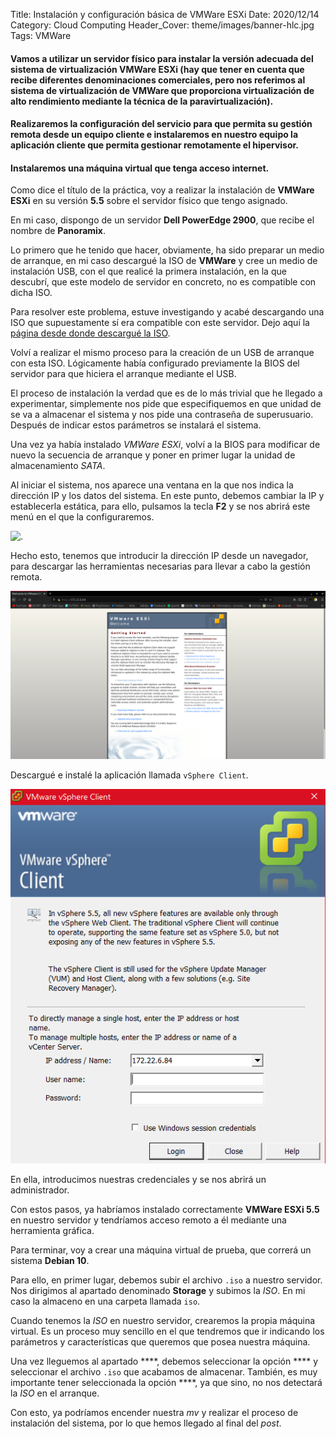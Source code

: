 Title: Instalación y configuración básica de VMWare ESXi
Date: 2020/12/14
Category: Cloud Computing
Header_Cover: theme/images/banner-hlc.jpg
Tags: VMWare

#### Vamos a utilizar un servidor físico para instalar la versión adecuada del sistema de virtualización VMWare ESXi (hay que tener en cuenta que recibe diferentes denominaciones comerciales, pero nos referimos al sistema de virtualización de VMWare que proporciona virtualización de alto rendimiento mediante la técnica de la paravirtualización).

#### Realizaremos la configuración del servicio para que permita su gestión remota desde un equipo cliente e instalaremos en nuestro equipo la aplicación cliente que permita gestionar remotamente el hipervisor.

#### Instalaremos una máquina virtual que tenga acceso internet.

Como dice el título de la práctica, voy a realizar la instalación de **VMWare ESXi** en su versión **5.5** sobre el servidor físico que tengo asignado.

En mi caso, dispongo de un servidor **Dell PowerEdge 2900**, que recibe el nombre de **Panoramix**.

Lo primero que he tenido que hacer, obviamente, ha sido preparar un medio de arranque, en mi caso descargué la ISO de **VMWare** y cree un medio de instalación USB, con el que realicé la primera instalación, en la que descubrí, que este modelo de servidor en concreto, no es compatible con dicha ISO.

Para resolver este problema, estuve investigando y acabé descargando una ISO que supuestamente sí era compatible con este servidor. Dejo aquí la [página desde donde descargué la ISO](https://www.dell.com/support/home/es-es/drivers/driversdetails?driverid=20vnp).

Volví a realizar el mismo proceso para la creación de un USB de arranque con esta ISO. Lógicamente había configurado previamente la BIOS del servidor para que hiciera el arranque mediante el USB.

El proceso de instalación la verdad que es de lo más trivial que he llegado a experimentar, simplemente nos pide que especifiquemos en que unidad de se va a almacenar el sistema y nos pide una contraseña de superusuario. Después de indicar estos parámetros se instalará el sistema.

Una vez ya había instalado *VMWare ESXi*, volví a la BIOS para modificar de nuevo la secuencia de arranque y poner en primer lugar la unidad de almacenamiento *SATA*.

Al iniciar el sistema, nos aparece una ventana en la que nos indica la dirección IP y los datos del sistema. En este punto, debemos cambiar la IP y establecerla estática, para ello, pulsamos la tecla **F2** y se nos abrirá este menú en el que la configuraremos.

![.](images/hlc_instalacion_y_configuracion_basica_de_VMWare_ESXi/vmwareip.png)

Hecho esto, tenemos que introducir la dirección IP desde un navegador, para descargar las herramientas necesarias para llevar a cabo la gestión remota.

![.](images/hlc_instalacion_y_configuracion_basica_de_VMWare_ESXi/vmwareweb.png)

Descargué e instalé la aplicación llamada `vSphere Client`.

![.](images/hlc_instalacion_y_configuracion_basica_de_VMWare_ESXi/vSphereClient.png)

En ella, introducimos nuestras credenciales y se nos abrirá un administrador.

Con estos pasos, ya habríamos instalado correctamente **VMWare ESXi 5.5** en nuestro servidor y tendríamos acceso remoto a él mediante una herramienta gráfica.

Para terminar, voy a crear una máquina virtual de prueba, que correrá un sistema **Debian 10**.

Para ello, en primer lugar, debemos subir el archivo `.iso` a nuestro servidor. Nos dirigimos al apartado denominado **Storage** y subimos la *ISO*. En mi caso la almaceno en una carpeta llamada `iso`.

Cuando tenemos la *ISO* en nuestro servidor, crearemos la propia máquina virtual. Es un proceso muy sencillo en el que tendremos que ir indicando los parámetros y características que queremos que posea nuestra máquina.

Una vez lleguemos al apartado ****, debemos seleccionar la opción **** y seleccionar el archivo `.iso` que acabamos de almacenar. También, es muy importante tener seleccionada la opción ****, ya que sino, no nos detectará la *ISO* en el arranque.

Con esto, ya podríamos encender nuestra *mv* y realizar el proceso de instalación del sistema, por lo que hemos llegado al final del *post*.
